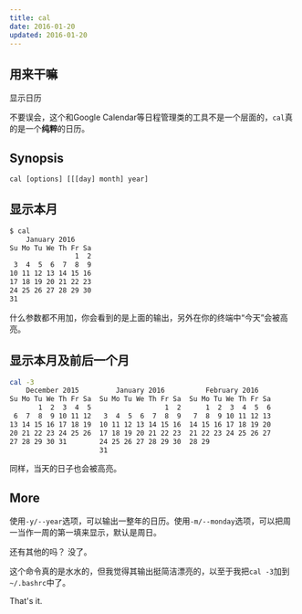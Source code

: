 ```yaml
---
title: cal
date: 2016-01-20
updated: 2016-01-20
---
```

## 用来干嘛

显示日历

不要误会，这个和Google Calendar等日程管理类的工具不是一个层面的，`cal`真的是一个**纯粹**的日历。

## Synopsis

```text
cal [options] [[[day] month] year]
```

## 显示本月

```sh
$ cal
    January 2016
Su Mo Tu We Th Fr Sa
                1  2
 3  4  5  6  7  8  9
10 11 12 13 14 15 16
17 18 19 20 21 22 23
24 25 26 27 28 29 30
31
```

什么参数都不用加，你会看到的是上面的输出，另外在你的终端中“今天”会被高亮。

## 显示本月及前后一个月

```sh
cal -3
    December 2015         January 2016          February 2016
Su Mo Tu We Th Fr Sa  Su Mo Tu We Th Fr Sa  Su Mo Tu We Th Fr Sa
       1  2  3  4  5                  1  2      1  2  3  4  5  6
 6  7  8  9 10 11 12   3  4  5  6  7  8  9   7  8  9 10 11 12 13
13 14 15 16 17 18 19  10 11 12 13 14 15 16  14 15 16 17 18 19 20
20 21 22 23 24 25 26  17 18 19 20 21 22 23  21 22 23 24 25 26 27
27 28 29 30 31        24 25 26 27 28 29 30  28 29
                      31
```

同样，当天的日子也会被高亮。

## More

使用`-y/--year`选项，可以输出一整年的日历。使用`-m/--monday`选项，可以把周一当作一周的第一填来显示，默认是周日。


还有其他的吗？ 没了。

这个命令真的是水水的，但我觉得其输出挺简洁漂亮的，以至于我把`cal -3`加到`~/.bashrc`中了。


That's it.
